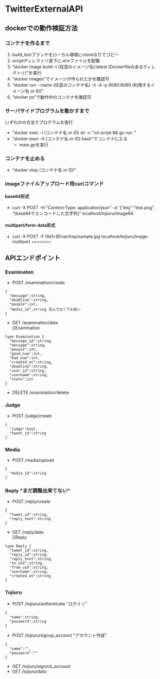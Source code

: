 # TwitterExternalAPI

## dockerでの動作検証方法
### コンテナを作るまで
1. build\_testブランチをローカル環境にcloneなりでコピー
1. scriptディレクトリ直下に.envファイルを配置
1. "docker image build -t (任意のイメージ名):latest (Dockerfileのあるディレクトリ)"を実行
  1. "docker images"でイメージが作られたかを確認可
1. "docker run --name (任意のコンテナ名) -it -d -p 8080:8080 (利用するイメージ名 or ID)"
  1. "docker ps"で動作中のコンテナを確認可
### サーバサイドプログラムを動かすまで
いずれかの方法でプログラムを実行
- "docker exec -i (コンテナ名 or ID) sh -c "cd script && go run ."
- "docker exec -it (コンテナ名 or ID) bash"でコンテナに入る
  - main.goを実行
### コンテナを止める
- "docker stop (コンテナ名 or ID)"

### imageファイルアップロード用curlコマンド
#### base64形式
- curl -X POST -H "Content-Type: application/json" -d '{"key":"test.png", “(base64でエンコードした文字列)” localhost/tojiuru/image64
#### multipart/form-data形式
- curl -X POST -F file1=@/var/tmp/sample.jpg localhost/tojiuru/image-multiport
=======
## APIエンドポイント
### Examinaton
- POST   /examination/create  
```
{
  "message":string,
  "deadline":string,
  "people":int,
  "media_id",string 含んでなくても良い
}
```
- GET    /examination/data  
[]Examination  
```
type Examination {
  "message_id":string,
  "message":string,
  "people":int,
  "good_num":int,
  "bad_num":int,
  "created_at":string,
  "deadline":string,
  "user_id":string,
  "username":string,
  "state":int
}
```
- DELETE /examination/delete
### Judge
- POST   /judge/create
```
{
  "judge":bool,
  "tweet_id":string
}
```
### Media
- POST   /media/upload
```
{
  "media_id":string
}
```
### Reply "まだ調整出来てない"
- POST   /reply/create
```
{
  "tweet_id":string,
  "reply_text":string
}
```
- GET    /reply/data  
[]Reply  
```
type Reply {
  "tweet_id":string,
  "reply_id":string,
  "reply_text":string,
  "to_uid":string,
  "from_uid":string,
  "username":string,
  "created_at":string
}
```
### Tojiuru
- POST   /tojiuru/authenticate "ログイン"  
```
{
  "name":string,
  "password":string
}
```
- POST   /tojiuru/signup_account "アカウント作成"  
```
{
  "name":"",
  "password":""
}
```
- GET    /tojiuru/signout_account
- GET    /tojiuru/data

